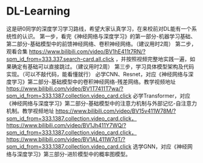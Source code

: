 # DL-Learning
这是研0同学的深度学习学习路线，希望大家认真学习，在来校前对DL能有一个系统性的认识。
第一步，看完《神经网络与深度学习》的第一部分-机器学习基础、第二部分-基础模型中的前馈神经网络、卷积神经网络。（建议用时2周）
第二步，观看合集 https://www.bilibili.com/video/BV1hE411t7RN/?spm_id_from=333.337.search-card.all.click ，并按照视频完整地实践一遍，如果确定有基础可以直接跳过。（建议用时2周）
第三步，学习具体模型架构及代码实现。（可以不敲代码，能看懂就行）
      必学CNN、Resnet，对应《神经网络与深度学习》第二部分-基础模型中的卷积神经网络-残差网络。教学视频地址 https://www.bilibili.com/video/BV1T7411T7wa/?spm_id_from=333.1387.collection.video_card.click
      必学Transformer，对应《神经网络与深度学习》第二部分-基础模型中的注意力机制与外部记忆-自注意力机制。教学视频地址 https://www.bilibili.com/video/BV15v411W78M/?spm_id_from=333.1387.collection.video_card.click， https://www.bilibili.com/video/BV1Jh411Y7WQ/?spm_id_from=333.1387.collection.video_card.click，     
            https://www.bilibili.com/video/BV1AL411W7dT/?spm_id_from=333.1387.collection.video_card.click
      选学GNN，对应《神经网络与深度学习》第三部分-进阶模型中的概率图模型。
